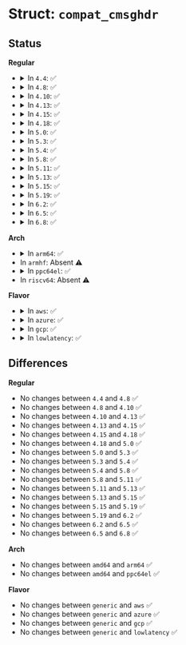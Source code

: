 # Struct: <code>compat_cmsghdr</code>

## Status
<b>Regular</b>
<ul>
<li>
<details>
<summary>In <code>4.4</code>: ✅</summary>

```c
struct compat_cmsghdr {
    compat_size_t cmsg_len;
    compat_int_t cmsg_level;
    compat_int_t cmsg_type;
};
```
</details>
</li>
<li>
<details>
<summary>In <code>4.8</code>: ✅</summary>

```c
struct compat_cmsghdr {
    compat_size_t cmsg_len;
    compat_int_t cmsg_level;
    compat_int_t cmsg_type;
};
```
</details>
</li>
<li>
<details>
<summary>In <code>4.10</code>: ✅</summary>

```c
struct compat_cmsghdr {
    compat_size_t cmsg_len;
    compat_int_t cmsg_level;
    compat_int_t cmsg_type;
};
```
</details>
</li>
<li>
<details>
<summary>In <code>4.13</code>: ✅</summary>

```c
struct compat_cmsghdr {
    compat_size_t cmsg_len;
    compat_int_t cmsg_level;
    compat_int_t cmsg_type;
};
```
</details>
</li>
<li>
<details>
<summary>In <code>4.15</code>: ✅</summary>

```c
struct compat_cmsghdr {
    compat_size_t cmsg_len;
    compat_int_t cmsg_level;
    compat_int_t cmsg_type;
};
```
</details>
</li>
<li>
<details>
<summary>In <code>4.18</code>: ✅</summary>

```c
struct compat_cmsghdr {
    compat_size_t cmsg_len;
    compat_int_t cmsg_level;
    compat_int_t cmsg_type;
};
```
</details>
</li>
<li>
<details>
<summary>In <code>5.0</code>: ✅</summary>

```c
struct compat_cmsghdr {
    compat_size_t cmsg_len;
    compat_int_t cmsg_level;
    compat_int_t cmsg_type;
};
```
</details>
</li>
<li>
<details>
<summary>In <code>5.3</code>: ✅</summary>

```c
struct compat_cmsghdr {
    compat_size_t cmsg_len;
    compat_int_t cmsg_level;
    compat_int_t cmsg_type;
};
```
</details>
</li>
<li>
<details>
<summary>In <code>5.4</code>: ✅</summary>

```c
struct compat_cmsghdr {
    compat_size_t cmsg_len;
    compat_int_t cmsg_level;
    compat_int_t cmsg_type;
};
```
</details>
</li>
<li>
<details>
<summary>In <code>5.8</code>: ✅</summary>

```c
struct compat_cmsghdr {
    compat_size_t cmsg_len;
    compat_int_t cmsg_level;
    compat_int_t cmsg_type;
};
```
</details>
</li>
<li>
<details>
<summary>In <code>5.11</code>: ✅</summary>

```c
struct compat_cmsghdr {
    compat_size_t cmsg_len;
    compat_int_t cmsg_level;
    compat_int_t cmsg_type;
};
```
</details>
</li>
<li>
<details>
<summary>In <code>5.13</code>: ✅</summary>

```c
struct compat_cmsghdr {
    compat_size_t cmsg_len;
    compat_int_t cmsg_level;
    compat_int_t cmsg_type;
};
```
</details>
</li>
<li>
<details>
<summary>In <code>5.15</code>: ✅</summary>

```c
struct compat_cmsghdr {
    compat_size_t cmsg_len;
    compat_int_t cmsg_level;
    compat_int_t cmsg_type;
};
```
</details>
</li>
<li>
<details>
<summary>In <code>5.19</code>: ✅</summary>

```c
struct compat_cmsghdr {
    compat_size_t cmsg_len;
    compat_int_t cmsg_level;
    compat_int_t cmsg_type;
};
```
</details>
</li>
<li>
<details>
<summary>In <code>6.2</code>: ✅</summary>

```c
struct compat_cmsghdr {
    compat_size_t cmsg_len;
    compat_int_t cmsg_level;
    compat_int_t cmsg_type;
};
```
</details>
</li>
<li>
<details>
<summary>In <code>6.5</code>: ✅</summary>

```c
struct compat_cmsghdr {
    compat_size_t cmsg_len;
    compat_int_t cmsg_level;
    compat_int_t cmsg_type;
};
```
</details>
</li>
<li>
<details>
<summary>In <code>6.8</code>: ✅</summary>

```c
struct compat_cmsghdr {
    compat_size_t cmsg_len;
    compat_int_t cmsg_level;
    compat_int_t cmsg_type;
};
```
</details>
</li>
</ul>
<b>Arch</b>
<ul>
<li>
<details>
<summary>In <code>arm64</code>: ✅</summary>

```c
struct compat_cmsghdr {
    compat_size_t cmsg_len;
    compat_int_t cmsg_level;
    compat_int_t cmsg_type;
};
```
</details>
</li>
<li>
In <code>armhf</code>: Absent ⚠️
</li>
<li>
<details>
<summary>In <code>ppc64el</code>: ✅</summary>

```c
struct compat_cmsghdr {
    compat_size_t cmsg_len;
    compat_int_t cmsg_level;
    compat_int_t cmsg_type;
};
```
</details>
</li>
<li>
In <code>riscv64</code>: Absent ⚠️
</li>
</ul>
<b>Flavor</b>
<ul>
<li>
<details>
<summary>In <code>aws</code>: ✅</summary>

```c
struct compat_cmsghdr {
    compat_size_t cmsg_len;
    compat_int_t cmsg_level;
    compat_int_t cmsg_type;
};
```
</details>
</li>
<li>
<details>
<summary>In <code>azure</code>: ✅</summary>

```c
struct compat_cmsghdr {
    compat_size_t cmsg_len;
    compat_int_t cmsg_level;
    compat_int_t cmsg_type;
};
```
</details>
</li>
<li>
<details>
<summary>In <code>gcp</code>: ✅</summary>

```c
struct compat_cmsghdr {
    compat_size_t cmsg_len;
    compat_int_t cmsg_level;
    compat_int_t cmsg_type;
};
```
</details>
</li>
<li>
<details>
<summary>In <code>lowlatency</code>: ✅</summary>

```c
struct compat_cmsghdr {
    compat_size_t cmsg_len;
    compat_int_t cmsg_level;
    compat_int_t cmsg_type;
};
```
</details>
</li>
</ul>

## Differences
<b>Regular</b>
<ul>
<li>
No changes between <code>4.4</code> and <code>4.8</code> ✅
</li>
<li>
No changes between <code>4.8</code> and <code>4.10</code> ✅
</li>
<li>
No changes between <code>4.10</code> and <code>4.13</code> ✅
</li>
<li>
No changes between <code>4.13</code> and <code>4.15</code> ✅
</li>
<li>
No changes between <code>4.15</code> and <code>4.18</code> ✅
</li>
<li>
No changes between <code>4.18</code> and <code>5.0</code> ✅
</li>
<li>
No changes between <code>5.0</code> and <code>5.3</code> ✅
</li>
<li>
No changes between <code>5.3</code> and <code>5.4</code> ✅
</li>
<li>
No changes between <code>5.4</code> and <code>5.8</code> ✅
</li>
<li>
No changes between <code>5.8</code> and <code>5.11</code> ✅
</li>
<li>
No changes between <code>5.11</code> and <code>5.13</code> ✅
</li>
<li>
No changes between <code>5.13</code> and <code>5.15</code> ✅
</li>
<li>
No changes between <code>5.15</code> and <code>5.19</code> ✅
</li>
<li>
No changes between <code>5.19</code> and <code>6.2</code> ✅
</li>
<li>
No changes between <code>6.2</code> and <code>6.5</code> ✅
</li>
<li>
No changes between <code>6.5</code> and <code>6.8</code> ✅
</li>
</ul>
<b>Arch</b>
<ul>
<li>
No changes between <code>amd64</code> and <code>arm64</code> ✅
</li>
<li>
No changes between <code>amd64</code> and <code>ppc64el</code> ✅
</li>
</ul>
<b>Flavor</b>
<ul>
<li>
No changes between <code>generic</code> and <code>aws</code> ✅
</li>
<li>
No changes between <code>generic</code> and <code>azure</code> ✅
</li>
<li>
No changes between <code>generic</code> and <code>gcp</code> ✅
</li>
<li>
No changes between <code>generic</code> and <code>lowlatency</code> ✅
</li>
</ul>
